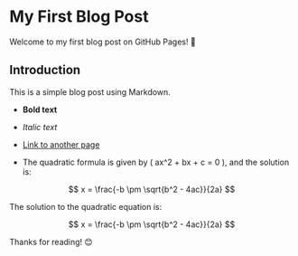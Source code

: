 # My First Blog Post

Welcome to my first blog post on GitHub Pages! 🚀

## Introduction
This is a simple blog post using Markdown.

- **Bold text**
- *Italic text*
- [Link to another page](another-page.md)

- The quadratic formula is given by \( ax^2 + bx + c = 0 \), and the solution is: 

$$
x = \frac{-b \pm \sqrt{b^2 - 4ac}}{2a}
$$

The solution to the quadratic equation is:

$$
x = \frac{-b \pm \sqrt{b^2 - 4ac}}{2a}
$$



Thanks for reading! 😊
